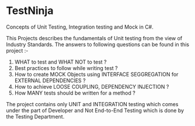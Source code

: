 # TestNinja
Concepts of Unit Testing, Integration testing and Mock in C#.

This Projects describes the fundamentals of Unit testing from the view of Industry Standards. 
The answers to following questions can be found in this project :-
  1. WHAT to test and WHAT NOT to test ?
  2. Best practices to follow while writing test ?
  3. How to create MOCK Objects using INTERFACE SEGGREGATION for EXTERNAL DEPENDENCIES ?
  4. How to achieve LOOSE COUPLING, DEPENDENCY INJECTION ?
  5. How MANY tests should be written for a method ?

The project contains only UNIT and INTEGRATION testing which comes under the part of Developer and Not End-to-End Testing which is done by the Testing Department.
